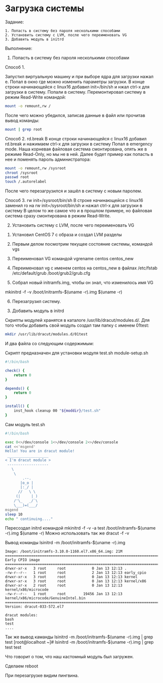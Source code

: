 #   Загрузка системы 

Задание:

```text
1. Попасть в систему без пароля несколькими способами
2. Установить систему с LVM, после чего переименовать VG
3. Добавить модуль в initrd
```

Выполнение:
1.	Попасть в систему без пароля несколькими способами

Способ 1.

Запустил виртуальную машину и при выборе ядра для загрузки нажал e. Попал в окно где можно изменить параметры загрузки.
В конце строки начинающейся с linux16 добавил init=/bin/sh и нжал сtrl-x для загрузки в систему. Попали в систему. Перемонтировал систему в
режим Read-Write  командой:
```bash
mount -o remount,rw /
```
После чего можно убедился, записав данные в файл или прочитав вывод команды:
```bash
mount | grep root
```

Способ 2. rd.break
В конце строки начинающейся с linux16 добавил rd.break и нажимаем сtrl-x для загрузки в систему
Попал в emergency mode. Наша корневая файловая система смонтирована, опять же в режиме Read-Only, но мы не в ней. Далее будет пример как попасть в нее и поменять пароль администратора:
```bash
mount -o remount,rw /sysroot
chroot /sysroot
passwd root
touch /.autorelabel
```
После чего перезагрузился и зашёл в систему с новым паролем. 

Способ 3. rw init=/sysroot/bin/sh
В строке начинающейся с linux16 заменил ro на rw init=/sysroot/bin/sh и нажал сtrl-x для загрузки в систему
В целом то же самое что и в прошлом примере, но файловая система сразу смонтирована в режим Read-Write.

2.	Установить систему с LVM, после чего переименовать VG

1) Установил CentOS 7 с образа и создал LVM разделы 
2) Первым делом посмотрим текущее состояние системы, командой vgs
3) Переименовал VG командой vgrename centos centos_new
4) Переименовал vg с именем centos на centos_new в файлах
/etc/fstab
/etc/default/grub
/boot/grub2/grub.cfg

5) Собрал новый initramfs.img, чтобы он знал, что изменилось имя VG

mkinitrd -f -v /boot/initramfs-$(uname -r).img $(uname -r)

6) Перезагрузил систему.

3.	Добавить модуль в initrd

Скрипты модулей хранятся в каталоге /usr/lib/dracut/modules.d/. 
Для того чтобы добавить свой модуль создал там папку с именем 01test:
```bash
mkdir /usr/lib/dracut/modules.d/01test
```
И два файла со следующим содержимым:

Скрипт предназначен для установки модуля test.sh
module-setup.sh
```bash
#!/bin/bash

check() {
    return 0
}

depends() {
    return 0
}

install() {
    inst_hook cleanup 00 "${moddir}/test.sh"
}
```

Сам модуль
test.sh
```bash
#!/bin/bash

exec 0<>/dev/console 1<>/dev/console 2<>/dev/console
cat <<'msgend'
Hello! You are in dracut module!
 ___________________
< I'm dracut module >
 -------------------
   \
    \
        .--.
       |o_o |
       |:_/ |
      //   \ \
     (|     | )
    /'\_   _/`\
    \___)=(___/
msgend
sleep 10
echo " continuing...."
```

Пересоздал initrd командой mkinitrd -f -v -a test /boot/initramfs-$(uname -r).img $(uname -r)
Можно использовать так же  dracut -f -v

Вывод команды lsinitrd -m /boot/initramfs-$(uname -r).img
```text
Image: /boot/initramfs-3.10.0-1160.el7.x86_64.img: 21M
========================================================================
Early CPIO image
========================================================================
drwxr-xr-x   3 root     root            0 Jan 13 12:13 .
-rw-r--r--   1 root     root            2 Jan 13 12:13 early_cpio
drwxr-xr-x   3 root     root            0 Jan 13 12:13 kernel
drwxr-xr-x   3 root     root            0 Jan 13 12:13 kernel/x86
drwxr-xr-x   2 root     root            0 Jan 13 12:13 kernel/x86/microcode
-rw-r--r--   1 root     root        19456 Jan 13 12:13 kernel/x86/microcode/GenuineIntel.bin
========================================================================
Version: dracut-033-572.el7

dracut modules:
bash
test
....
```
Так же вывод каманды lsinitrd -m /boot/initramfs-$(uname -r).img | grep test
[root@localhost ~]#  lsinitrd -m /boot/initramfs-$(uname -r).img | grep test
test


Что говорит о том, что наш кастомный модуль был загружен.

Сделаем reboot

При перезагрузке видим пингвина. 

